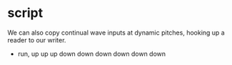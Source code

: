 # script

We can also copy continual wave inputs at dynamic pitches, hooking up a reader to our writer.

- run, up up up down down down down down down

